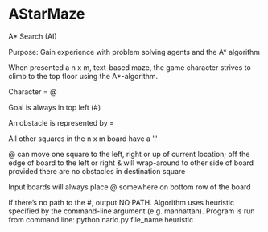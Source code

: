 # AStarMaze
A* Search (AI)

Purpose: Gain experience with problem solving agents and the A* algorithm


When presented a n x m, text-based maze, the game character strives to climb to the top floor using the A*-algorithm.



Character = @

Goal is always in top left (#)

An obstacle is represented by =

All other squares in the n x m board have a '.'


@ can move one square to the left, right or up of current location; off the edge of board to the left or right & will wrap-around to other side of board provided there are no obstacles in destination square

Input boards will always place @ somewhere on bottom row of the board

If there’s no path to the #, output NO PATH.
Algorithm uses heuristic specified by the command-line argument (e.g. manhattan).
Program is run from command line: python nario.py file_name heuristic
